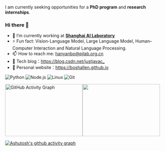 <!--
**boshallen/boshallen** is a ✨ _special_ ✨ repository because its `README.md` (this file) appears on your GitHub profile.

Here are some ideas to get you started:

- 🔭 I’m currently working on ...
- 🌱 I’m currently learning ...
- 👯 I’m looking to collaborate on ...
- 🤔 I’m looking for help with ...
- 💬 Ask me about ...
- 📫 How to reach me: ...
- 😄 Pronouns: ...
- ⚡ Fun fact: ...

- 👨‍🔬 [**INFJ/INTJ**](https://www.16personalities.com/infj-personality) Personality
-->


I am currently seeking opportunities for a **PhD program** and **research internships**.
### Hi there  🌅

- 🔭 I’m currently working at [**Shanghai AI Laboratory**](https://www.shlab.org.cn/)
- ⚡ Fun fact: Vision-Language Model, Large Language Model, Human–Computer Interaction and Natural Language Processing.
- 📫 How to reach me: hanyanbo@pjlab.org.cn
- :orange_book: Tech blog：<https://blog.csdn.net/justjavac_>
- :hammer:  Personal website：https://boshallen.github.io

![Python](https://img.shields.io/badge/-Python-3776AB?style=flat-square&logo=Python&logoColor=white)
![Node.js](https://img.shields.io/badge/-Node.js-339933?style=flat-square&logo=Node.js&logoColor=white)
![Linux](https://img.shields.io/badge/-Linux-FCC624?style=flat-square&logo=linux&logoColor=black)
![Git](https://img.shields.io/badge/-Git-f05032?style=flat-square&logo=Git&logoColor=white)

<!--
<div align="center" style="display: flex; justify-content: center; align-items: center;">
  <img height="170px" src="https://github-readme-stats.vercel.app/api?username=boshallen&show_icons=true&icon_color=CE1D2D&text_color=718096&bg_color=ffffff&hide_title=true" />
  <img height="170px" src="https://github-readme-stats.vercel.app/api/top-langs/?username=boshallen&layout=compact&langs_count=8" />
</div>
-->
<div style="display: flex; justify-content: space-between;">
  <img height="170px" src="https://github-readme-stats.vercel.app/api?username=boshallen&show_icons=true&icon_color=CE1D2D&text_color=718096&bg_color=ffffff&hide_title=true" alt="GitHub Activity Graph" style="width: 100%;">
  <img height="170px" src="https://github-readme-stats.vercel.app/api/top-langs/?username=boshallen&layout=compact&langs_count=8" style="width: 100%;">
</div>

[![Ashutosh's github activity graph](https://github-readme-activity-graph.vercel.app/graph?username=boshallen&theme=github-light&bg_color=white&title_color=black&area_color=black&)](https://github.com/boshallen/github-readme-activity-graph)

<!--
![](https://raw.githubusercontent.com/boshallen/boshallen/main/dist/github-contribution-grid-snake.svg)
-->
